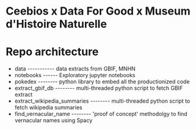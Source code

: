 # Ceebios x Data For Good x Museum d'Histoire Naturelle


# Repo architecture

- data ----------- data extracts from GBIF, MNHN
- notebooks ------ Exploratory jupyter notebooks
- pokedex -------- python library to embed all the productionized code 
- extract_gbif_db -------- multi-threaded python script to fetch GBIF extract
- extract_wikipedia_summaries -------- multi-threaded python script to fetch wikipedia summaries
- find_vernacular_name -------- 'proof of concept' methodolgy to find vernacular names using Spacy



